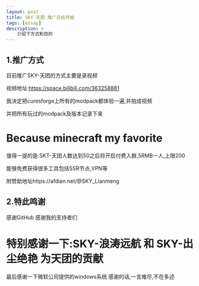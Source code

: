 ```yaml
---
layout: post
title: SKY-天团 推广已经开始
tags: [essay]
description: >
    介绍下方式和目的
---
```


## 1.推广方式
目前推广SKY-天团的方式主要是录视频

视频地址:https://space.bilibili.com/363258881

我决定把curesforge上所有的modpack都体验一遍,并拍成视频

并把所有玩过的modpack及版本记录下来

# Because minecraft my favorite

值得一提的是:SKT-天团人数达到50之后将开启付费入群,5RMB一人,上限200

能够免费获得很多工具包括SSR节点,VPN等

附赞助地址https://afdian.net/@SKY_Lianmeng


## 2.特此鸣谢
感谢GitHub
感谢我的支持者们
# 特别感谢一下:SKY-浪涛远航 和 SKY-出尘绝艳 为天团的贡献
最后感谢一下微软公司提供的windows系统
感谢的话,一言难尽,不在多述
